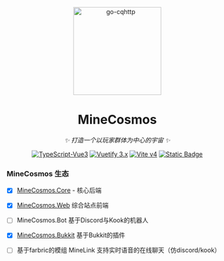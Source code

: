 
<p align="center">
  <a href="http://mc.web.xintianyuehui.cn/">
    <img src="https://cdn.staticaly.com/gh/wuxin0011/web-cdn-resource@main/image/logo.png" width="200" height="200" alt="go-cqhttp">
  </a>
</p>

<div align="center">

# MineCosmos

_✨ 打造一个以玩家群体为中心的宇宙 ✨_  

<p>
  <a href="https://v3.cn.vuejs.org/" target="__blank"><img alt="TypeScript-Vue3" src="https://img.shields.io/badge/TypeScript-Vue3-green.svg"></a>  
  <a href="https://vuetifyjs.com" target="_blank"><img src="https://img.shields.io/badge/Vuetify-3.x-blue" alt="Vuetify 3.x"></a>
  <a href="https://github.com/vitejs/vite" target="_blank"><img src="https://img.shields.io/badge/Vite-v4-blue" alt="Vite v4"></a>
  <a href="https://github.com/dotnetcore" target="_blank"><img alt="Static Badge" src="https://img.shields.io/badge/dotNet-7.0-blue"></a>
</p>

</div>

### MineCosmos 生态

- [x] [MineCosmos.Core](https://gitee.com/xintianyuehui_ln/MineCosmos.Core) - 核心后端
- [x] [MineCosmos.Web](https://gitee.com/xintianyuehui_ln/minecraft-abcserver-web) 综合站点前端
- [ ] MineCosmos.Bot 基于Discord与Kook的机器人
- [x] [MineCosmos.Bukkit](https://gitee.com/xintianyuehui_ln/minecraft-abcserver-plugin) 基于Bukkit的插件
- [ ] 基于farbric的模组 MineLink 支持实时语音的在线聊天（仿discord/kook）


<!--

**Here are some ideas to get you started:**

🙋‍♀️ A short introduction - what is your organization all about?
🌈 Contribution guidelines - how can the community get involved?
👩‍💻 Useful resources - where can the community find your docs? Is there anything else the community should know?
🍿 Fun facts - what does your team eat for breakfast?
🧙 Remember, you can do mighty things with the power of [Markdown](https://docs.github.com/github/writing-on-github/getting-started-with-writing-and-formatting-on-github/basic-writing-and-formatting-syntax)
-->
